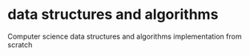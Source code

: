 # data structures and algorithms
Computer science data structures and algorithms implementation from scratch
